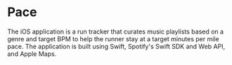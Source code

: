 # Pace
The iOS application is a run tracker that curates music playlists based on a genre and target BPM to help the runner stay at a target minutes per mile pace. The application is built using Swift, Spotify's Swift SDK and Web API, and Apple Maps.
